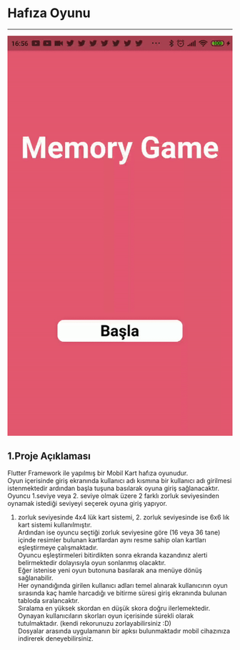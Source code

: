 # Hafıza Oyunu

---

![Memory Game Thumbnail](memory_game.gif)

## 1.Proje Açıklaması
Flutter Framework ile yapılmış bir Mobil Kart hafıza oyunudur.  
Oyun içerisinde giriş ekranında kullanıcı adı kısmına bir kullanıcı adı girilmesi istenmektedir ardından başla tuşuna basılarak oyuna giriş sağlanacaktır.  
Oyuncu 1.seviye veya 2. seviye olmak üzere 2 farklı zorluk seviyesinden oynamak istediği seviyeyi seçerek oyuna giriş yapıyor. 
1. zorluk seviyesinde 4x4 lük kart sistemi, 2. zorluk seviyesinde ise 6x6 lık kart sistemi kullanılmıştır.  
Ardından ise oyuncu seçtiği zorluk seviyesine göre (16 veya 36 tane) içinde resimler bulunan kartlardan aynı resme sahip olan kartları eşleştirmeye çalışmaktadır.  
Oyuncu eşleştirmeleri bitirdikten sonra ekranda kazandınız alerti belirmektedir dolayısıyla oyun sonlanmış olacaktır.  
Eğer istenise yeni oyun butonuna basılarak ana menüye dönüş sağlanabilir.  
Her oynandığında girilen kullanıcı adları temel alınarak kullanıcının oyun sırasında kaç hamle harcadığı ve bitirme süresi giriş ekranında bulunan tabloda sıralancaktır.  
Sıralama en yüksek skordan en düşük skora doğru ilerlemektedir.  
Oynayan kullanıcıların skorları oyun içerisinde sürekli olarak tutulmaktadır. (kendi rekorunuzu zorlayabilirsiniz :D)  
Dosyalar arasında uygulamanın bir apksı bulunmaktadır mobil cihazınıza indirerek deneyebilirsiniz.  
